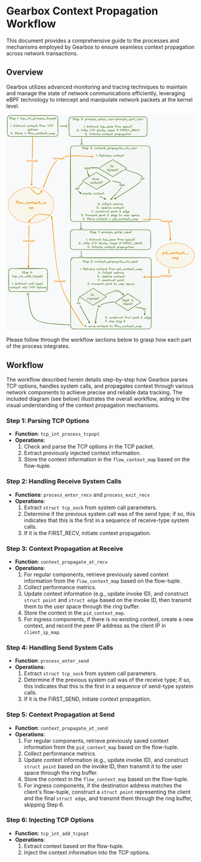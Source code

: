 # Gearbox Context Propagation Workflow

This document provides a comprehensive guide to the processes and mechanisms employed by Gearbox to ensure seamless context propagation across network transactions. 

## Overview

Gearbox utilizes advanced monitoring and tracing techniques to maintain and manage the state of network communications efficiently, leveraging eBPF technology to intercept and manipulate network packets at the kernel level. 

![Overview](./pic/overview.png)

Please follow through the workflow sections below to grasp how each part of the process integrates.

## Workflow

The workflow described herein details step-by-step how Gearbox parses TCP options, handles system calls, and propagates context through various network components to achieve precise and reliable data tracking. The included diagram (see below) illustrates the overall workflow, aiding in the visual understanding of the context propagation mechanisms.

### Step 1: Parsing TCP Options

- **Function**: `tcp_int_process_tcpopt`
- **Operations**:
  1. Check and parse the TCP options in the TCP packet.
  2. Extract previously injected context information.
  3. Store the context information in the `flow_context_map` based on the flow-tuple.

### Step 2: Handling Receive System Calls

- **Functions**: `process_enter_recv` and `process_exit_recv`
- **Operations**:
  1. Extract `struct tcp_sock` from system call parameters.
  2. Determine if the previous system call was of the send type; if so, this indicates that this is the first in a sequence of receive-type system calls.
  3. If it is the FIRST_RECV, initiate context propagation.

### Step 3: Context Propagation at Receive
- **Function**: `context_propagate_at_recv`
- **Operations**:
  1. For regular components, retrieve previously saved context information from the `flow_context_map` based on the flow-tuple.
  2. Collect performance metrics.
  3. Update context information (e.g., update invoke ID), and construct `struct point` and `struct edge` based on the invoke ID, then transmit them to the user space through the ring buffer.
  4. Store the context in the `pid_context_map`.
  5. For ingress components, if there is no existing context, create a new context, and record the peer IP address as the client IP in `client_ip_map`.

### Step 4: Handling Send System Calls

- **Function**: `process_enter_send`
- **Operations**:
  1. Extract `struct tcp_sock` from system call parameters.
  2. Determine if the previous system call was of the receive type; if so, this indicates that this is the first in a sequence of send-type system calls.
  3. If it is the FIRST_SEND, initiate context propagation.

### Step 5: Context Propagation at Send

- **Function**: `context_propagate_at_send`
- **Operations**:
  1. For regular components, retrieve previously saved context information from the `pid_context_map` based on the flow-tuple.
  2. Collect performance metrics.
  3. Update context information (e.g., update invoke ID), and construct `struct point` based on the invoke ID, then transmit it to the user space through the ring buffer.
  4. Store the context in the `flow_context_map` based on the flow-tuple.
  5. For ingress components, if the destination address matches the client's flow-tuple, construct a `struct point` representing the client and the final `struct edge`, and transmit them through the ring buffer, skipping Step 6.

### Step 6: Injecting TCP Options

- **Function**: `tcp_int_add_tcpopt`
- **Operations**:
  1. Extract context based on the flow-tuple.
  2. Inject the context information into the TCP options.

